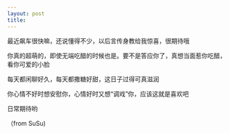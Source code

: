 ```yaml
---
layout: post
title: 
---
```


最近飙车很快嘛，还说懂得不少，以后言传身教给我惊喜，很期待哦

你真的超萌的，即使无端吃醋的时候也是。要不是答应你了，真想当面惹你吃醋，看你可爱的小脸

每天都闲聊好久，每天都撒糖好甜，这日子过得可真滋润

你心情不好时想安慰你，心情好时又想“调戏”你，应该这就是喜欢吧

日常期待哟

（from SuSu)

